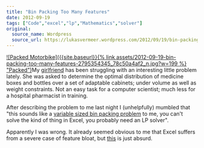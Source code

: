 ```yaml
---
title: "Bin Packing Too Many Features"
date: 2012-09-19
tags: ["Code","excel","lp","Mathematics","solver"]
original:
  source_name: Wordpress
  source_url: https://lukasvermeer.wordpress.com/2012/09/19/bin-packing-too-many-features/
---
```


[![Packed Motorbike]({{site.baseurl}}{% link assets/2012-09-19-bin-packing-too-many-features-2795354345_78c50a4af2_n.jpg?w=199 %} "Packed")](http://www.flickr.com/photos/lukasvermeer/2795354345/)My [girlfriend](http://lisannekrens.nl/) has been struggling with an interesting little problem lately. She was asked to determine the optimal distribution of medicine boxes and bottles over a set of adaptable cabinets; under volume as well as weight constraints. Not an easy task for a computer scientist; much less for a hospital pharmacist in training.

After describing the problem to me last night I (unhelpfully) mumbled that "this sounds like a [variable sized bin packing problem](http://en.wikipedia.org/wiki/Bin_packing_problem) to me, you can't solve the kind of thing in Excel, you probably need an LP solver".

Apparently I was wrong. It already seemed obvious to me that Excel suffers from a severe case of feature bloat, but [this](http://www.codeproject.com/Articles/257027/Excel-Solver-and-Liner-Programming) is just absurd.
